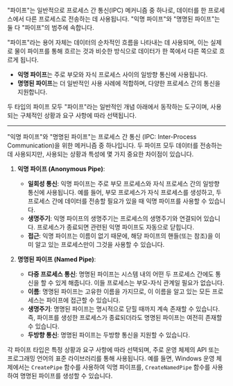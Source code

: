 "파이프"는 일반적으로 프로세스 간 통신(IPC) 메커니즘 중 하나로, 데이터를 한 프로세스에서 다른 프로세스로 전송하는 데 사용됩니다. "익명 파이프"와 "명명된 파이프"는 둘 다 "파이프"의 범주에 속합니다. 

"파이프"라는 용어 자체는 데이터의 순차적인 흐름을 나타내는 데 사용되며, 이는 실제로 물이 파이프를 통해 흐르는 것과 비슷한 방식으로 데이터가 한 쪽에서 다른 쪽으로 흐르게 됩니다.

- **익명 파이프**는 주로 부모와 자식 프로세스 사이의 일방향 통신에 사용됩니다.
- **명명된 파이프**는 더 일반적인 사용 사례에 적합하며, 다양한 프로세스 간의 통신을 지원합니다.

두 타입의 파이프 모두 "파이프"라는 일반적인 개념 아래에서 동작하는 도구이며, 사용되는 구체적인 상황과 요구 사항에 따라 선택됩니다.


---

"익명 파이프"와 "명명된 파이프"는 프로세스 간 통신 (IPC: Inter-Process Communication)을 위한 메커니즘 중 하나입니다. 두 파이프 모두 데이터를 전송하는 데 사용되지만, 사용되는 상황과 특성에 몇 가지 중요한 차이점이 있습니다.

1. **익명 파이프 (Anonymous Pipe)**:
    
    - **일회성 통신**: 익명 파이프는 주로 부모 프로세스와 자식 프로세스 간의 일방향 통신에 사용됩니다. 예를 들어, 부모 프로세스가 자식 프로세스를 생성하고, 두 프로세스 간에 데이터를 전송할 필요가 있을 때 익명 파이프를 사용할 수 있습니다.
    - **생명주기**: 익명 파이프의 생명주기는 프로세스의 생명주기와 연결되어 있습니다. 프로세스가 종료되면 관련된 익명 파이프도 자동으로 닫힙니다.
    - **접근**: 익명 파이프는 이름이 없기 때문에, 해당 파이프의 핸들(또는 참조)을 이미 알고 있는 프로세스만이 그것을 사용할 수 있습니다.
2. **명명된 파이프 (Named Pipe)**:
    
    - **다중 프로세스 통신**: 명명된 파이프는 시스템 내의 어떤 두 프로세스 간에도 통신을 할 수 있게 해줍니다. 이들 프로세스는 부모-자식 관계일 필요가 없습니다.
    - **이름**: 명명된 파이프는 고유한 이름을 가지므로, 이 이름을 알고 있는 모든 프로세스는 파이프에 접근할 수 있습니다.
    - **생명주기**: 명명된 파이프는 명시적으로 닫힐 때까지 계속 존재할 수 있습니다. 즉, 파이프를 생성한 프로세스가 종료되더라도 명명된 파이프는 여전히 존재할 수 있습니다.
    - **두방향 통신**: 명명된 파이프는 두방향 통신을 지원할 수 있습니다.

각 파이프 타입은 특정 상황과 요구 사항에 따라 선택되며, 주로 운영 체제의 API 또는 프로그래밍 언어의 표준 라이브러리를 통해 사용됩니다. 예를 들면, Windows 운영 체제에서는 `CreatePipe` 함수를 사용하여 익명 파이프를, `CreateNamedPipe` 함수를 사용하여 명명된 파이프를 생성할 수 있습니다.
